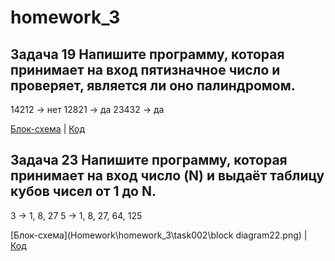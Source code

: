 # homework_3

## Задача 19 Напишите программу, которая принимает на вход пятизначное число и проверяет, является ли оно палиндромом.
14212 -> нет
12821 -> да
23432 -> да

[Блок-схема](homework_3/blob/main/task001/block%20diagram11.png) | [Код](Homework\homework_3\task001\Program.cs)

## Задача 23 Напишите программу, которая принимает на вход число (N) и выдаёт таблицу кубов чисел от 1 до N.
3 -> 1, 8, 27
5 -> 1, 8, 27, 64, 125

[Блок-схема](Homework\homework_3\task002\block diagram22.png) | [Код](Homework\homework_3\task002\Program.cs)
